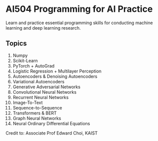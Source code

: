 # AI504 Programming for AI Practice
Learn and practice essential programming skills for conducting machine learning and deep learning research.

## Topics
1. Numpy
2. Scikit-Learn
3. PyTorch + AutoGrad
4. Logistic Regression + Multilayer Perception
5. Autoencoders & Denoising Autoencoders
6. Variational Autoencoders 
7. Generative Adversarial Networks
8. Convolutional Neural Networks
9. Recurrent Neural Networks
10. Image-To-Text
11. Sequence-to-Sequence
12. Transformers & BERT
13. Graph Neural Networks
14. Neural Ordinary Differential Equations

Credit to: Associate Prof Edward Choi, KAIST
